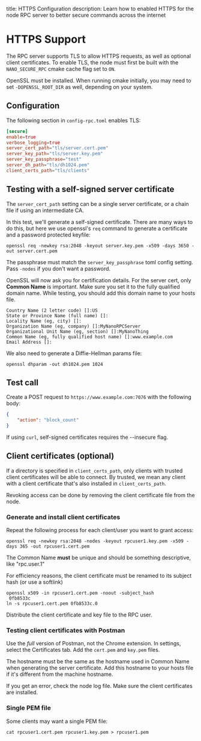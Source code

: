 title: HTTPS Configuration
description: Learn how to enabled HTTPS for the node RPC server to better secure commands across the internet

# HTTPS Support

The RPC server supports TLS to allow HTTPS requests, as well as optional client certificates. To enable TLS, the node must first be built with the `NANO_SECURE_RPC` cmake cache flag set to `ON`.

OpenSSL must be installed. When running cmake initially, you may need to set `-DOPENSSL_ROOT_DIR` as well, depending on your system.

## Configuration
The following section in `config-rpc.toml` enables TLS:

```toml
[secure]
enable=true
verbose_logging=true
server_cert_path="tls/server.cert.pem"
server_key_path="tls/server.key.pem"
server_key_passphrase="test"
server_dh_path="tls/dh1024.pem"
client_certs_path="tls/clients"
```

## Testing with a self-signed server certificate
The `server_cert_path` setting can be a single server certificate, or a chain file if using an intermediate CA.

In this test, we'll generate a self-signed certificate. There are many ways to do this, but here we use openssl's `req` command to generate a certificate and a password protected keyfile:

`openssl req -newkey rsa:2048 -keyout server.key.pem -x509 -days 3650 -out server.cert.pem`

The passphrase must match the `server_key_passphrase` toml config setting. Pass `-nodes` if you don't want a password.

OpenSSL will now ask you for certification details. For the server cert, only **Common Name** is important. Make sure you set it to the fully qualified domain name. While testing, you should add this domain name to your hosts file.
```
Country Name (2 letter code) []:US
State or Province Name (full name) []:
Locality Name (eg, city) []:
Organization Name (eg, company) []:MyNanoRPCServer
Organizational Unit Name (eg, section) []:MyNanoThing
Common Name (eg, fully qualified host name) []:www.example.com
Email Address []:
```

We also need to generate a Diffie-Hellman params file:

`openssl dhparam -out dh1024.pem 1024`

## Test call

Create a POST request to `https://www.example.com:7076` with the following body:
```json
{
    "action": "block_count"
}
```

If using `curl`, self-signed certificates requires the --insecure flag.

## Client certificates (optional)
If a directory is specified in `client_certs_path`, only clients with trusted client certificates will be able to connect. By trusted, we mean any client with a client certificate that's also installed in `client_certs_path`.

Revoking access can be done by removing the client certificate file from the node.

### Generate and install client certificates
Repeat the following process for each client/user you want to grant access:

`openssl req -newkey rsa:2048 -nodes -keyout rpcuser1.key.pem -x509 -days 365 -out rpcuser1.cert.pem`

The Common Name **must** be unique and should be something descriptive, like "rpc.user.1"

For efficiency reasons, the client certificate must be renamed to its subject hash (or use a softlink)

```
openssl x509 -in rpcuser1.cert.pem -noout -subject_hash
 0fb8533c
ln -s rpcuser1.cert.pem 0fb8533c.0
```

Distribute the client certificate and key file to the RPC user.

### Testing client certificates with Postman
Use the *full* version of Postman, not the Chrome extension. In settings, select the Certificates tab. Add the `cert.pem` and `key.pem` files.

The hostname must be the same as the hostname used in Common Name when generating the server certificate. Add this hostname to your hosts file if it's different from the machine hostname.

If you get an error, check the node log file. Make sure the client certificates are installed.

### Single PEM file
Some clients may want a single PEM file:

`cat rpcuser1.cert.pem rpcuser1.key.pem > rpcuser1.pem`
